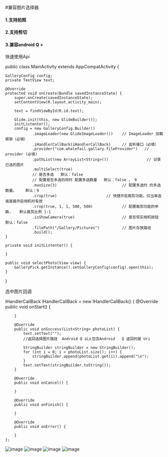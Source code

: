 #兼容图片选择器


#### 1.支持拍照
#### 2.支持剪切
#### 3.兼容android Q +




快速使用Api

public class MainActivity extends AppCompatActivity {

    GalleryConfig config;
    private TextView text;

    @Override
    protected void onCreate(Bundle savedInstanceState) {
        super.onCreate(savedInstanceState);
        setContentView(R.layout.activity_main);

        text = findViewById(R.id.text);

        Glide.init(this, new GlideBuilder());
        initListenter();
        config = new GalleryConfig.Builder()
                .imageLoader(new GlideImageLoader())    // ImageLoader 加载框架（必填）
                .iHandlerCallBack(iHandlerCallBack)     // 监听接口（必填）
                .provider("com.whalefail.gallary.fileProvider")   // provider (必填)
                .pathList(new ArrayList<String>())                 // 记录已选的图片
                .multiSelect(true)
                // 是否多选   默认：false
                // 配置是否多选的同时 配置多选数量   默认：false ， 9
                .maxSize(3)                             // 配置多选时 的多选数量。    默认：9
                .crop(true)                      // 快捷开启裁剪功能，仅当单选 或直接开启相机时有效
                .crop(true, 1, 1, 500, 500)             // 配置裁剪功能的参数，   默认裁剪比例 1:1
                .isShowCamera(true)                     // 是否现实相机按钮  默认：false
                .filePath("/Gallery/Pictures")          // 图片存放路径
                .build();
    }

    private void initListenter() {

    }

    public void selectPhoto(View view) {
        GalleryPick.getInstance().setGalleryConfig(config).open(this);
    }
}



选中图片回调

   IHandlerCallBack iHandlerCallBack = new IHandlerCallBack() {
        @Override
        public void onStart() {

        }

        @Override
        public void onSuccess(List<String> photoList) {
            text.setText("");
            //返回选择图片路径  Android Q 以上包含Android   Q 返回的是 Uri

            StringBuilder stringBuilder = new StringBuilder();
            for (int i = 0; i < photoList.size(); i++) {
                stringBuilder.append(photoList.get(i)).append("\n");
            }
            text.setText(stringBuilder.toString());
        }

        @Override
        public void onCancel() {

        }

        @Override
        public void onFinish() {

        }

        @Override
        public void onError() {

        }
    };



![image](https://github.com/aWhalefall/gallary/tree/master/app/src/main/res/mipmap-hdpi/device-2020-04-27-174335.png)
![image](https://github.com/aWhalefall/gallary/tree/master/app/src/main/res/mipmap-hdpi/device-2020-04-27-174401.png)
![image](https://github.com/aWhalefall/gallary/tree/master/app/src/main/res/mipmap-hdpi/device-2020-04-27-174423.png)
![image](https://github.com/aWhalefall/gallary/tree/master/app/src/main/res/mipmap-hdpi/device-2020-04-27-174440.png)